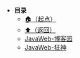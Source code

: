 * **目录**
  * [🏠（起点）](/README)
  * [⬆️（返回）](/study/Java后端/README)
  * [JavaWeb-博客园](/study/Java后端/02-JavaWeb/JavaWeb-博客园)
  * [JavaWeb-狂神](/study/Java后端/02-JavaWeb/JavaWeb-狂神)